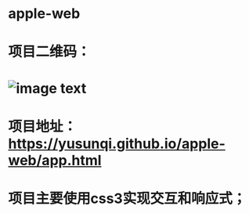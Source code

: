 # apple-web
# 项目二维码：
# ![image text](https://yusunqi.github.io/apple-web/images/apple-web.png)

# 项目地址：https://yusunqi.github.io/apple-web/app.html

# 项目主要使用css3实现交互和响应式；
